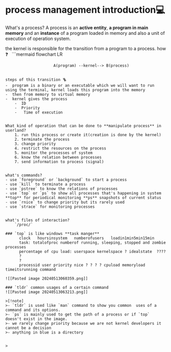 # process management introduction💻

What's a process?
      A process is an **active entity**, **a program in main memory** and an **instance** of a program loaded in memory and also a unit of execution of operation system.
      
the kernel is responsible for the transition from a program to a process. how ❓
  ```mermaid
flowchart LR

                         A(program) --kernel--> B(process)
                        
```
steps of this transition 🪜
-  program is a binary or an executable which we will want to run using the terminal, kernel loads this program into the memory
-  then from memory to virtual memory
-  kernel gives the process
    -  ID
    -  Priority
    -   Time of execution 
    

What kind of operation that can be done to **manipulate process** in userland?
    1. run this process or create it(creation is done by the kernel) 
    2. terminate the process
    3. change priority
    4. restrict the resources on the process
    5. monitor the processes of system 
    6. know the relation between processes
    7. send information to process (signal)


what's commands?
- use `foreground` or `background` to start a process
- use `kill` to terminate a process
- use `pstree` to know the relations of processes
- use `top` or `ps` to show all processes that's happening in system **top** for periodical monitoring **ps** snapshots of current status
- use `rnice` to change priority but its rarely used
- use `strace` for monitoring processes


what's files of interaction?
    `/proc/`     
    
### `top` is like windows **task manger**
      clock   hoursinsystem   numberofusers   loadin1min5min15min
      task: totalofproc numberof running, sleeping, stopped and zombie processes
      percentage of cpu load: userspace kernelspace ? idealstate  ????
      ?
      ?
      processid user priority nice ? ? ? ? cpuload memoryload  timeitsrunning command

![[Pasted image 20240513060359.png]]

### `tldr` common usages of a certain command
![[Pasted image 20240513063213.png]]

>[!note]
>- `tldr` is used like `man` command to show you common  uses of a command and its options.
>- `ps` is mainly used to get the path of a process or if `top` doesn't exist in the image.
>- we rarely change priority because we are not kernel developers it cannot be a decision
>- anything in blue is a directory


>

